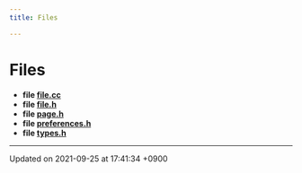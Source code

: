 ```yaml
---
title: Files

---
```


# Files




* **file [file.cc](Files/file_8cc.md#file-file.cc)** 
* **file [file.h](Files/file_8h.md#file-file.h)** 
* **file [page.h](Files/page_8h.md#file-page.h)** 
* **file [preferences.h](Files/preferences_8h.md#file-preferences.h)** 
* **file [types.h](Files/types_8h.md#file-types.h)** 



-------------------------------

Updated on 2021-09-25 at 17:41:34 +0900
